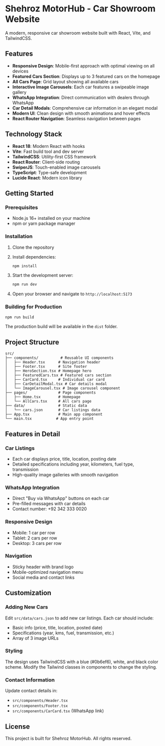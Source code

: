 # Shehroz MotorHub - Car Showroom Website

A modern, responsive car showroom website built with React, Vite, and TailwindCSS.

## Features

- **Responsive Design**: Mobile-first approach with optimal viewing on all devices
- **Featured Cars Section**: Displays up to 3 featured cars on the homepage
- **All Cars Page**: Grid layout showing all available cars
- **Interactive Image Carousels**: Each car features a swipeable image gallery
- **WhatsApp Integration**: Direct communication with dealers through WhatsApp
- **Car Detail Modals**: Comprehensive car information in an elegant modal
- **Modern UI**: Clean design with smooth animations and hover effects
- **React Router Navigation**: Seamless navigation between pages

## Technology Stack

- **React 18**: Modern React with hooks
- **Vite**: Fast build tool and dev server
- **TailwindCSS**: Utility-first CSS framework
- **React Router**: Client-side routing
- **SwiperJS**: Touch-enabled image carousels
- **TypeScript**: Type-safe development
- **Lucide React**: Modern icon library

## Getting Started

### Prerequisites

- Node.js 16+ installed on your machine
- npm or yarn package manager

### Installation

1. Clone the repository
2. Install dependencies:
   ```bash
   npm install
   ```

3. Start the development server:
   ```bash
   npm run dev
   ```

4. Open your browser and navigate to `http://localhost:5173`

### Building for Production

```bash
npm run build
```

The production build will be available in the `dist` folder.

## Project Structure

```
src/
├── components/          # Reusable UI components
│   ├── Header.tsx      # Navigation header
│   ├── Footer.tsx      # Site footer
│   ├── HeroSection.tsx # Homepage hero
│   ├── FeaturedCars.tsx # Featured cars section
│   ├── CarCard.tsx     # Individual car card
│   ├── CarDetailModal.tsx # Car details modal
│   └── ImageCarousel.tsx # Image carousel component
├── pages/              # Page components
│   ├── Home.tsx        # Homepage
│   └── AllCars.tsx     # All cars page
├── data/               # Static data
│   └── cars.json       # Car listings data
├── App.tsx             # Main app component
└── main.tsx           # App entry point
```

## Features in Detail

### Car Listings
- Each car displays price, title, location, posting date
- Detailed specifications including year, kilometers, fuel type, transmission
- High-quality image galleries with smooth navigation

### WhatsApp Integration
- Direct "Buy via WhatsApp" buttons on each car
- Pre-filled messages with car details
- Contact number: +92 342 333 0020

### Responsive Design
- Mobile: 1 car per row
- Tablet: 2 cars per row  
- Desktop: 3 cars per row

### Navigation
- Sticky header with brand logo
- Mobile-optimized navigation menu
- Social media and contact links

## Customization

### Adding New Cars
Edit `src/data/cars.json` to add new car listings. Each car should include:
- Basic info (price, title, location, posted date)
- Specifications (year, kms, fuel, transmission, etc.)
- Array of 3 image URLs

### Styling
The design uses TailwindCSS with a blue (#0b6ef6), white, and black color scheme. Modify the Tailwind classes in components to change the styling.

### Contact Information
Update contact details in:
- `src/components/Header.tsx`
- `src/components/Footer.tsx` 
- `src/components/CarCard.tsx` (WhatsApp link)

## License

This project is built for Shehroz MotorHub. All rights reserved.
